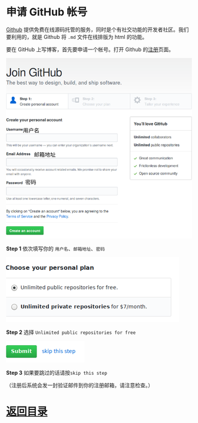 # 申请 GitHub 帐号

[Github](https://github.com/) 提供免费在线源码托管的服务，同时是个有社交功能的开发者社区。我们要利用的，就是 Github 将 `.md` 文件在线排版为 html 的功能。

要在 GitHub 上写博客，首先要申请一个帐号。打开 Github 的[注册](https://github.com/join)页面。

![](./img/join-step1.png)

**Step 1** 依次填写你的 `用户名`、`邮箱地址`、`密码`

![](./img/join-step2.png)

**Step 2** 选择 `Unlimited public repositories for free` 

![](./img/join-step3.png)

**Step 3** 如果要跳过的话请按`skip this step` 

（注册后系统会发一封验证邮件到你的注册邮箱，请注意检查。）

# [返回目录](./README.md)
